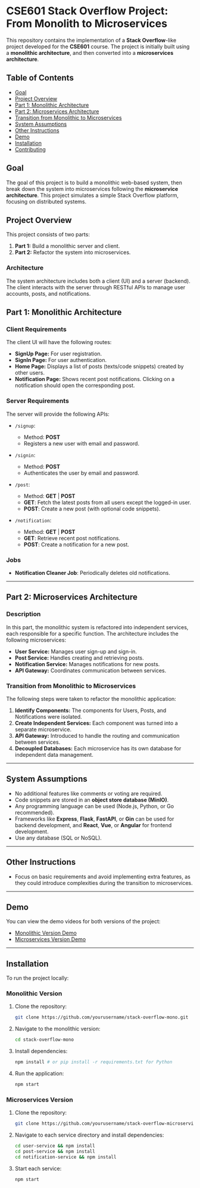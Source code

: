 # CSE601 Stack Overflow Project: From Monolith to Microservices

This repository contains the implementation of a **Stack Overflow**-like project developed for the **CSE601** course. The project is initially built using a **monolithic architecture**, and then converted into a **microservices architecture**.

## Table of Contents
- [Goal](#goal)
- [Project Overview](#project-overview)
- [Part 1: Monolithic Architecture](#part-1-monolithic-architecture)
- [Part 2: Microservices Architecture](#part-2-microservices-architecture)
- [Transition from Monolithic to Microservices](#transition-from-monolithic-to-microservices)
- [System Assumptions](#system-assumptions)
- [Other Instructions](#other-instructions)
- [Demo](#demo)
- [Installation](#installation)
- [Contributing](#contributing)

## Goal

The goal of this project is to build a monolithic web-based system, then break down the system into microservices following the **microservice architecture**. This project simulates a simple Stack Overflow platform, focusing on distributed systems.

## Project Overview

This project consists of two parts:
1. **Part 1:** Build a monolithic server and client.
2. **Part 2:** Refactor the system into microservices.

### Architecture

The system architecture includes both a client (UI) and a server (backend). The client interacts with the server through RESTful APIs to manage user accounts, posts, and notifications.

## Part 1: Monolithic Architecture



### Client Requirements

The client UI will have the following routes:
- **SignUp Page:** For user registration.
- **SignIn Page:** For user authentication.
- **Home Page:** Displays a list of posts (texts/code snippets) created by other users.
- **Notification Page:** Shows recent post notifications. Clicking on a notification should open the corresponding post.

### Server Requirements

The server will provide the following APIs:

- `/signup`: 
  - Method: **POST**
  - Registers a new user with email and password.
  
- `/signin`: 
  - Method: **POST**
  - Authenticates the user by email and password.

- `/post`: 
  - Method: **GET** | **POST**
  - **GET**: Fetch the latest posts from all users except the logged-in user.
  - **POST**: Create a new post (with optional code snippets).

- `/notification`: 
  - Method: **GET** | **POST**
  - **GET**: Retrieve recent post notifications.
  - **POST**: Create a notification for a new post.

### Jobs

- **Notification Cleaner Job**: Periodically deletes old notifications.

---

## Part 2: Microservices Architecture

### Description

In this part, the monolithic system is refactored into independent services, each responsible for a specific function. The architecture includes the following microservices:
- **User Service:** Manages user sign-up and sign-in.
- **Post Service:** Handles creating and retrieving posts.
- **Notification Service:** Manages notifications for new posts.
- **API Gateway:** Coordinates communication between services.

### Transition from Monolithic to Microservices

The following steps were taken to refactor the monolithic application:
1. **Identify Components:** The components for Users, Posts, and Notifications were isolated.
2. **Create Independent Services:** Each component was turned into a separate microservice.
3. **API Gateway:** Introduced to handle the routing and communication between services.
4. **Decoupled Databases:** Each microservice has its own database for independent data management.

---

## System Assumptions

- No additional features like comments or voting are required.
- Code snippets are stored in an **object store database (MinIO)**.
- Any programming language can be used (Node.js, Python, or Go recommended).
- Frameworks like **Express**, **Flask**, **FastAPI**, or **Gin** can be used for backend development, and **React**, **Vue**, or **Angular** for frontend development.
- Use any database (SQL or NoSQL).

---

## Other Instructions

- Focus on basic requirements and avoid implementing extra features, as they could introduce complexities during the transition to microservices.

---

## Demo

You can view the demo videos for both versions of the project:
- [Monolithic Version Demo](link-to-monolithic-demo)
- [Microservices Version Demo](link-to-microservices-demo)

---

## Installation

To run the project locally:

### Monolithic Version

1. Clone the repository:
   ```bash
   git clone https://github.com/yourusername/stack-overflow-mono.git
   ```

2. Navigate to the monolithic version:
   ```bash
   cd stack-overflow-mono
   ```

3. Install dependencies:
   ```bash
   npm install # or pip install -r requirements.txt for Python
   ```

4. Run the application:
   ```bash
   npm start
   ```

### Microservices Version

1. Clone the repository:
   ```bash
   git clone https://github.com/yourusername/stack-overflow-microservices.git
   ```

2. Navigate to each service directory and install dependencies:
   ```bash
   cd user-service && npm install
   cd post-service && npm install
   cd notification-service && npm install
   ```

3. Start each service:
   ```bash
   npm start
   ```